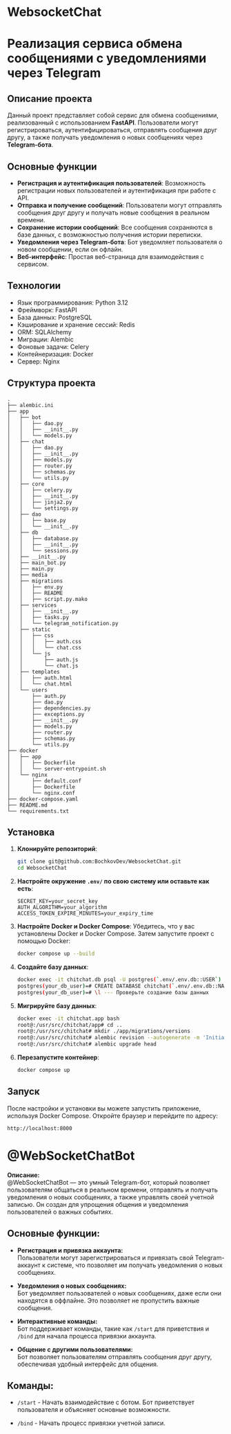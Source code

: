 # WebsocketChat
# Реализация сервиса обмена сообщениями с уведомлениями через Telegram

## Описание проекта

Данный проект представляет собой сервис для обмена сообщениями, реализованный с использованием **FastAPI**. Пользователи могут регистрироваться, аутентифицироваться, отправлять сообщения друг другу, а также получать уведомления о новых сообщениях через **Telegram-бота**. 

## Основные функции

- **Регистрация и аутентификация пользователей**: Возможность регистрации новых пользователей и аутентификация при работе с API.
- **Отправка и получение сообщений**: Пользователи могут отправлять сообщения друг другу и получать новые сообщения в реальном времени.
- **Сохранение истории сообщений**: Все сообщения сохраняются в базе данных, с возможностью получения истории переписки.
- **Уведомления через Telegram-бота**: Бот уведомляет пользователя о новом сообщении, если он офлайн.
- **Веб-интерфейс**: Простая веб-страница для взаимодействия с сервисом.

## Технологии

- Язык программирования: Python 3.12
- Фреймворк: FastAPI
- База данных: PostgreSQL
- Кэширование и хранение сессий: Redis
- ORM: SQLAlchemy
- Миграции: Alembic
- Фоновые задачи: Celery
- Контейнеризация: Docker
- Сервер: Nginx

## Структура проекта

```plaintext
.
├── alembic.ini
├── app
│   ├── bot
│   │   ├── dao.py
│   │   ├── __init__.py
│   │   └── models.py
│   ├── chat
│   │   ├── dao.py
│   │   ├── __init__.py
│   │   ├── models.py
│   │   ├── router.py
│   │   ├── schemas.py
│   │   └── utils.py
│   ├── core
│   │   ├── celery.py
│   │   ├── __init__.py
│   │   ├── jinja2.py
│   │   └── settings.py
│   ├── dao
│   │   ├── base.py
│   │   └── __init__.py
│   ├── db
│   │   ├── database.py
│   │   ├── __init__.py
│   │   └── sessions.py
│   ├── __init__.py
│   ├── main_bot.py
│   ├── main.py
│   ├── media
│   ├── migrations
│   │   ├── env.py
│   │   ├── README
│   │   ├── script.py.mako
│   ├── services
│   │   ├── __init__.py
│   │   ├── tasks.py
│   │   └── telegram_notification.py
│   ├── static
│   │   ├── css
│   │   │   ├── auth.css
│   │   │   └── chat.css
│   │   └── js
│   │       ├── auth.js
│   │       └── chat.js
│   ├── templates
│   │   ├── auth.html
│   │   └── chat.html
│   └── users
│       ├── auth.py
│       ├── dao.py
│       ├── dependencies.py
│       ├── exceptions.py
│       ├── __init__.py
│       ├── models.py
│       ├── router.py
│       ├── schemas.py
│       └── utils.py
├── docker
│   ├── app
│   │   ├── Dockerfile
│   │   └── server-entrypoint.sh
│   └── nginx
│       ├── default.conf
│       ├── Dockerfile
│       └── nginx.conf
├── docker-compose.yaml
├── README.md
└── requirements.txt
```

## Установка

1. **Клонируйте репозиторий**:
   ```bash
   git clone git@github.com:BochkovDev/WebsocketChat.git
   cd WebsocketChat
   ```

2. **Настройте окружение `.env/` по свою систему или оставьте как есть**:
   ```plaintext
   SECRET_KEY=your_secret_key
   AUTH_ALGORITHM=your_algorithm
   ACCESS_TOKEN_EXPIRE_MINUTES=your_expiry_time
   ```
   
3. **Настройте Docker и Docker Compose**:
   Убедитесь, что у вас установлены Docker и Docker Compose. Затем запустите проект с помощью Docker:
   ```bash
   docker compose up --build
   ```
   
4. **Создайте базу данных**:
   ```bash
   docker exec -it chitchat.db psql -U postgres(`.env/.env.db::USER`)
   postgres(your_db_user)=# CREATE DATABASE chitchat(`.env/.env.db::NAME`)
   postgres(your_db_user)=# \l --- Проверьте создание базы данных
   ```

5. **Мигрируйте базу данных**:
   ```bash
   docker exec -it chitchat.app bash
   root@:/usr/src/chitchat/app# cd ..
   root@:/usr/src/chitchat# mkdir ./app/migrations/versions
   root@:/usr/src/chitchat# alembic revision --autogenerate -m 'Initial revision'
   root@:/usr/src/chitchat# alembic upgrade head
   ```

6. **Перезапустите контейнер**:
   ```bash
   docker compose up
   ```

## Запуск

После настройки и установки вы можете запустить приложение, используя Docker Compose. Откройте браузер и перейдите по адресу:
```
http://localhost:8000
```

# @WebSocketChatBot

**Описание:**  
@WebSocketChatBot — это умный Telegram-бот, который позволяет пользователям общаться в реальном времени, отправлять и получать уведомления о новых сообщениях, а также управлять своей учетной записью. Он создан для упрощения общения и уведомления пользователей о важных событиях.

## Основные функции:

- **Регистрация и привязка аккаунта:**  
  Пользователи могут зарегистрироваться и привязать свой Telegram-аккаунт к системе, что позволяет им получать уведомления о новых сообщениях.

- **Уведомления о новых сообщениях:**  
  Бот уведомляет пользователей о новых сообщениях, даже если они находятся в оффлайне. Это позволяет не пропустить важные сообщения.

- **Интерактивные команды:**  
  Бот поддерживает команды, такие как `/start` для приветствия и `/bind` для начала процесса привязки аккаунта.

- **Общение с другими пользователями:**  
  Бот позволяет пользователям отправлять сообщения друг другу, обеспечивая удобный интерфейс для общения.

## Команды:

- `/start` - Начать взаимодействие с ботом. Бот приветствует пользователя и объясняет основные возможности.
  
- `/bind` - Начать процесс привязки учетной записи.

